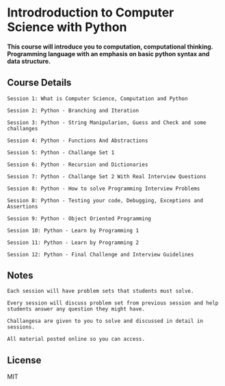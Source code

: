 # Introdroduction to Computer Science with Python
#### This course will introduce you to computation, computational thinking. Programming language with an emphasis on basic python syntax and data structure.

## Course Details

```
Session 1: What is Computer Science, Computation and Python
```
```
Session 2: Python - Branching and Iteration
```
```
Session 3: Python - String Manipularion, Guess and Check and some challanges
```
```
Session 4: Python - Functions And Abstractions
```
```
Session 5: Python - Challange Set 1
```
```
Session 6: Python - Recursion and Dictionaries
```
```
Session 7: Python - Challange Set 2 With Real Interview Questions
```
```
Session 8: Python - How to solve Programming Interview Problems
```
```
Session 8: Python - Testing your code, Debugging, Exceptions and Assertions
```
```
Session 9: Python - Object Oriented Programming
```
```
Session 10: Python - Learn by Programming 1
```
```
Session 11: Python - Learn by Programming 2
```
```
Session 12: Python - Final Challenge and Interview Guidelines
```

## Notes
```code
Each session will have problem sets that students must solve.
```
```text
Every session will discuss problem set from previous session and help students answer any question they might have.
```
```text
Challangesa are given to you to solve and discussed in detail in sessions.
```

```text
All material posted online so you can access.
```

## License

MIT
